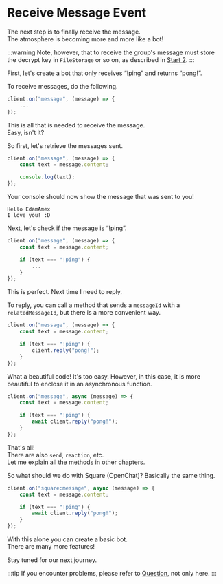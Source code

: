 # Receive Message Event

The next step is to finally receive the message.  
The atmosphere is becoming more and more like a bot!  

:::warning
Note, however, that to receive the group's message must store the decrypt key in `FileStorage` or so on, as described in [Start 2](/docs/start-2).
:::

First, let's create a bot that only receives “!ping” and returns “pong!”.  

To receive messages, do the following.

```ts
client.on("message", (message) => {
    ...
});
```

This is all that is needed to receive the message.  
Easy, isn't it?

So first, let's retrieve the messages sent.  

```ts
client.on("message", (message) => {
    const text = message.content;

    console.log(text);
});
```

Your console should now show the message that was sent to you!  

```console
Hello EdamAmex
I love you! :D
```

Next, let's check if the message is “!ping”.  

```ts
client.on("message", (message) => {
    const text = message.content;

    if (text === "!ping") {
        ...     
    }
});
```

This is perfect. Next time I need to reply.  

To reply, you can call a method that sends a `messageId` with a `relatedMessageId`, but there is a more convenient way.  

```ts
client.on("message", (message) => {
    const text = message.content;

    if (text === "!ping") {
        client.reply("pong!");
    }
});
```

What a beautiful code!
It's too easy. However, in this case, it is more beautiful to enclose it in an asynchronous function.

```ts
client.on("message", async (message) => {
    const text = message.content;

    if (text === "!ping") {
        await client.reply("pong!");
    }
});
```

That's all!  
There are also `send`, `reaction`, etc.  
Let me explain all the methods in other chapters.  

So what should we do with Square (OpenChat)?
Basically the same thing.

```ts
client.on("square:message", async (message) => {
    const text = message.content;

    if (text === "!ping") {
        await client.reply("pong!");
    }
});
```

With this alone you can create a basic bot.  
There are many more features!

Stay tuned for our next journey.  

:::tip
If you encounter problems, please refer to [Question](/docs/question), not only here.
:::